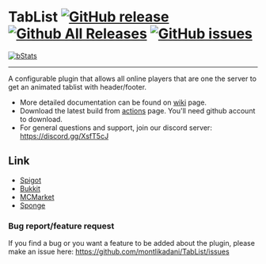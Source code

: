 # TabList [![GitHub release](https://img.shields.io/github/release/montlikadani/TabList.svg)](https://github.com/montlikadani/TabList/releases) [![Github All Releases](https://img.shields.io/github/downloads/montlikadani/TabList/total.svg)](https://github.com/montlikadani/TabList/releases) [![GitHub issues](https://img.shields.io/github/issues/montlikadani/TabList.svg)](https://github.com/montlikadani/TabList/issues)

[![bStats](https://img.shields.io/badge/bStats-1.8-brightgreen)](https://bstats.org/plugin/bukkit/TabList/1479)

***

A configurable plugin that allows all online players that are one the server to get an animated tablist with header/footer.

- More detailed documentation can be found on [wiki](https://github.com/montlikadani/TabList/wiki) page.
- Download the latest build from [actions](https://github.com/montlikadani/TabList/actions) page. You'll need github account to download.
- For general questions and support, join our discord server: https://discord.gg/XsfT5cJ

## Link
* [Spigot](https://www.spigotmc.org/resources/46229/)
* [Bukkit](https://dev.bukkit.org/projects/animated-tab-tablist)
* [MCMarket](https://www.mc-market.org/resources/6127/)
* [Sponge](https://ore.spongepowered.org/montlikadani/%5BAnimated-Tab%5D---TabList)

### Bug report/feature request
If you find a bug or you want a feature to be added about the plugin, please make an issue here: https://github.com/montlikadani/TabList/issues
